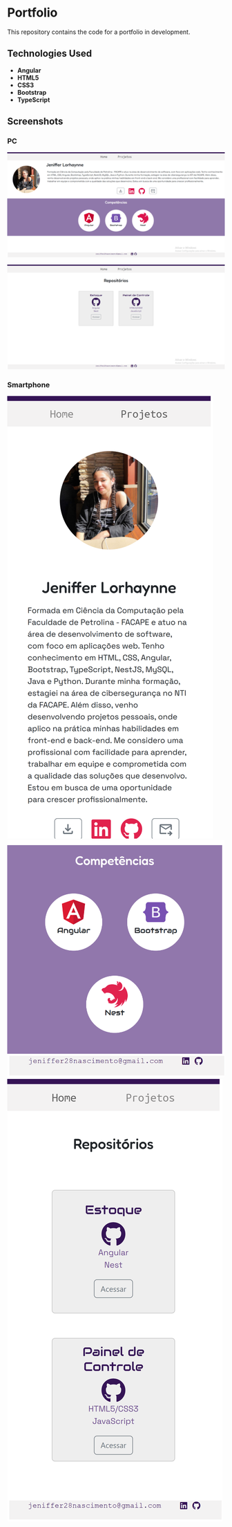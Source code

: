 # Portfolio

This repository contains the code for a portfolio in development.

## Technologies Used

- **Angular**
- **HTML5**
- **CSS3**
- **Bootstrap**
- **TypeScript**

## Screenshots

### PC

![Tela 1 PC](telas/tela1_pc.png)

![Tela 2 PC](telas/tela2_pc.png)

### Smartphone

![Tela 1 Smarthphone](telas/tela1.1_phone.png)
![Tela 1 Smarthphone](telas/tela1.2_phone.png)
![Tela 2 Smarthphone](telas/tela2_phone.png)
